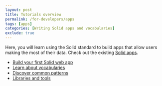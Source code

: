 ```yaml
---
layout: post
title: Tutorials overview
permalink: /for-developers/apps
tags: [apps]
categories: [Writing Solid apps and vocabularies]
exclude: true
---
```


<!-- <figure>
    <object data="{{site.baseurl}}/assets/img/tutorials/tutorials_flowchart.svg"></object>
    <figcaption>Navigate the Solid tutorials with a flowchart</figcaption>
</figure> -->

Here, you will learn using the Solid standard to build apps that allow users making the most of their data. Check out the existing [Solid apps](/use-solid/apps). 

- [Build your first Solid web app](/for-developers/apps/first-app)
- [Learn about vocabularies](/for-developers/apps/vocabularies)
- [Discover common patterns](/for-developers/apps/common-patterns)
- [Libraries and tools](/for-developers/apps/tools)

